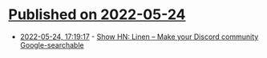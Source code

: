 # [Published on 2022-05-24](index.md)

* [2022-05-24, 17:19:17](https://news.ycombinator.com/item?id=31494908) - [Show HN: Linen – Make your Discord community Google-searchable](https://www.linen.dev/)
